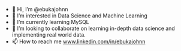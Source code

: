 - 👋 Hi, I’m @ebukajohnn
- 👀 I’m interested in Data Science and Machine Learning 
- 🌱 I’m currently learning MySQL
- 💞️ I’m looking to collaborate on learning in-depth data science and implementing real world data.
- 📫 How to reach me www.linkedin.com/in/ebukajohnn

<!---
ebukajohnn/ebukajohnn is a ✨ special ✨ repository because its `README.md` (this file) appears on your GitHub profile.
You can click the Preview link to take a look at your changes.
--->
